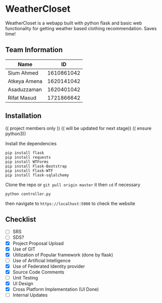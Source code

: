 # WeatherCloset

WeatherCloset is a webapp built with python flask and basic web functionality for getting weather based clothing recommendation. Saves time!

## Team Information

| Name         	| ID         	|
|--------------	|------------	|
| Sium Ahmed   	| 1610861042 	|
| Atkeya Amena 	| 1620141042 	|
| Asaduzzaman  	| 1620401042 	|
| Rifat Masud  	| 1721866642 	|

## Installation

(( project members only ))
(( will be updated for next stage))
(( ensure python3))

Install the dependencies
```
pip install flask
pip install requests
pip install WTForms
pip install Flask-Bootstrap
pip install Flask-WTF
pip install flask-sqlalchemy
```
Clone the repo or `git pull origin master` it then `cd` if necessary
```
python controller.py
```

then navigate to `https://localhost:5000` to check the website


## Checklist

- [ ] SRS
- [ ] SDS?
- [x] Project Proposal Upload
- [x] Use of GIT
- [x] Utilization of Popular framework (done by flask)
- [ ] Use of Artificial Intelligence
- [x] Use of Federated Identity provider
- [x] Source Code Comments
- [ ] Unit Testing
- [x] UI Design
- [x] Cross Platform Implementation (UI Done)
- [ ] Internal Updates
